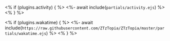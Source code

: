 <% if (plugins.activity) { %>
  <%- await include(`partials/activity.ejs`) %>
<% } %>

<% if (plugins.wakatime) { %>
  <%- await include(`https://raw.githubusercontent.com/ZTzTopia/ZTzTopia/master/partials/wakatime.ejs`) %>
<% } %>
